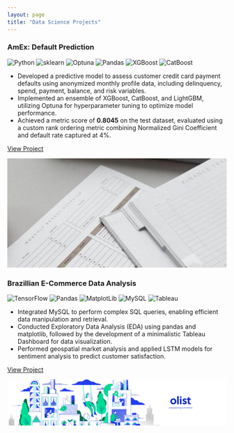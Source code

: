```yaml
---
layout: page
title: "Data Science Projects"
---
```


<div class="project-card">
  <div class="project-card-content">
    <h3>AmEx: Default Prediction</h3>
      <img src="https://img.shields.io/badge/Python-3776AB?style=flat&logo=python&logoColor=white" alt="Python"> <img src="https://img.shields.io/badge/scikit--learn-F7931E?style=flat&logo=scikit-learn&logoColor=white" alt="sklearn"> <img src="https://img.shields.io/badge/Optuna-0095D5?style=flat&logo=optuna&logoColor=white" alt="Optuna"> <img src="https://img.shields.io/badge/Pandas-150458?style=flat&logo=pandas&logoColor=white" alt="Pandas"> <img src="https://img.shields.io/badge/XGBoost-117A65?style=flat&logo=xgboost&logoColor=white" alt="XGBoost"> <img src="https://img.shields.io/badge/CatBoost-FFB13B?style=flat&logo=catboost&logoColor=black" alt="CatBoost">
      <ul>
        <li>Developed a predictive model to assess customer credit card payment defaults using anonymized monthly profile data, including delinquency, spend, payment, balance, and risk variables.</li>
        <li>Implemented an ensemble of XGBoost, CatBoost, and LightGBM, utilizing Optuna for hyperparameter tuning to optimize model performance.</li>
        <li>Achieved a metric score of <b>0.8045</b> on the test dataset, evaluated using a custom rank ordering metric combining Normalized Gini Coefficient and default rate captured at 4%.</li>
      </ul>
      <p><a href="https://www.kaggle.com/code/sohithbandari/xgboost-catboost-lightgbm-optuna">View Project</a></p>
  </div>
  <img src="/assets/projects/amex.png" alt="amex" class="project-card-img" />
</div>

<div class="project-card">
  <div class="project-card-content">
    <h3>Brazillian E-Commerce Data Analysis</h3>
      <img src="https://img.shields.io/badge/TensorFlow-FF6F00?style=flat&logo=tensorflow&logoColor=white" alt="TensorFlow"> <img src="https://img.shields.io/badge/Pandas-150458?style=flat&logo=pandas&logoColor=white" alt="Pandas"> <img src="https://img.shields.io/badge/Matplotlib-11557C?style=flat&logo=matplotlib&logoColor=white" alt="MatplotLib"> <img src="https://img.shields.io/badge/MySQL-00000F?style=flat&logo=mysql&logoColor=white" alt="MySQL"> <img src="https://img.shields.io/badge/Tableau-E97627?style=flat&logo=tableau&logoColor=white" alt="Tableau">
        <ul>
          <li>Integrated MySQL to perform complex SQL queries, enabling efficient data manipulation and retrieval.</li>
          <li>Conducted Exploratory Data Analysis (EDA) using pandas and matplotlib, followed by the development of a minimalistic Tableau Dashboard for data visualization.</li>
          <li>Performed geospatial market analysis and applied LSTM models for sentiment analysis to predict customer satisfaction.</li>
        </ul>
      <p><a href="https://github.com/Tarun-108/HerWay">View Project</a></p>
  </div>
  <img src="/assets/projects/brazillian.png" alt="brazillian" class="project-card-img" />
</div>

